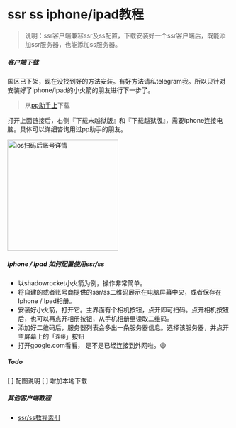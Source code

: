 # ssr ss iphone/ipad教程
> 说明：ssr客户端兼容ssr及ss配置，下载安装好一个ssr客户端后，既能添加ssr服务器，也能添加ss服务器。


##### 客户端下载
 国区已下架，现在没找到好的方法安装。有好方法请私telegram我。所以只针对安装好了iphone/ipad的小火箭的朋友进行下一步了。 

  > 从[pp助手上](https://www.25pp.com/ios/detail_1923429/)下载
 
 打开上面链接后，右侧『下载未越狱版』和『下载越狱版』，需要iphone连接电脑。具体可以详细咨询用过pp助手的朋友。
 
 <img src="./img/obfs/ss_ios_obfs05.png"  width="250" alt="ios扫码后账号详情" />
 
 
 ##### Iphone / Ipad 如何配置使用ssr/ss
 
  - 以shadowrocket小火箭为例，操作非常简单。
  - 将自建的或者账号商提供的ssr/ss二维码展示在电脑屏幕中央，或者保存在Iphone / Ipad相册。
  - 安装好小火箭，打开它。主界面有个相机按钮，点开即可扫码。点开相机按钮后，也可以再点开相册按钮，从手机相册里读取二维码。
  - 添加好二维码后，服务器列表会多出一条服务器信息。选择该服务器，并点开主屏幕上的「`连接`」按钮
  - 打开google.com看看， 是不是已经连接到外网啦。😄
 
 
 
 ##### Todo
 [ ] 配图说明
 [ ] 增加本地下载
 
 ##### 其他客户端教程
 - [ssr/ss教程索引](./ssr_ss_tutorial_教程.md)